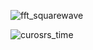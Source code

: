 
![fft_squarewave](https://github.com/offpic/Oscilloscope-ILI9488-STM32/assets/31142397/a0118fc2-0728-4f47-b027-dd336a901ea3)

![curosrs_time](https://github.com/offpic/Oscilloscope-ILI9488-STM32/assets/31142397/2dd2d3ae-7eb1-4a69-971d-918ad88c8f19)

